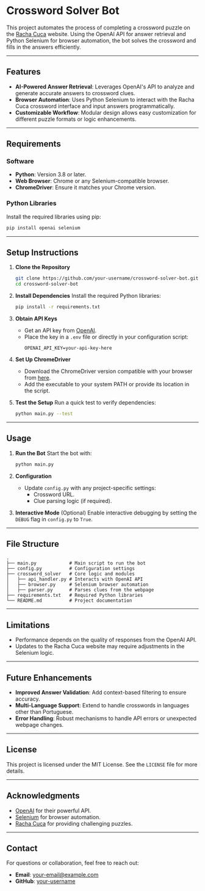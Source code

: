 # Crossword Solver Bot

This project automates the process of completing a crossword puzzle on the [Racha Cuca](https://rachacuca.com) website. Using the OpenAI API for answer retrieval and Python Selenium for browser automation, the bot solves the crossword and fills in the answers efficiently.

---

## Features

- **AI-Powered Answer Retrieval**: Leverages OpenAI's API to analyze and generate accurate answers to crossword clues.
- **Browser Automation**: Uses Python Selenium to interact with the Racha Cuca crossword interface and input answers programmatically.
- **Customizable Workflow**: Modular design allows easy customization for different puzzle formats or logic enhancements.

---

## Requirements

### Software

- **Python**: Version 3.8 or later.
- **Web Browser**: Chrome or any Selenium-compatible browser.
- **ChromeDriver**: Ensure it matches your Chrome version.

### Python Libraries

Install the required libraries using pip:

```bash
pip install openai selenium
```

---

## Setup Instructions

1. **Clone the Repository**
   ```bash
   git clone https://github.com/your-username/crossword-solver-bot.git
   cd crossword-solver-bot
   ```

2. **Install Dependencies**
   Install the required Python libraries:
   ```bash
   pip install -r requirements.txt
   ```

3. **Obtain API Keys**
   - Get an API key from [OpenAI](https://platform.openai.com/).
   - Place the key in a `.env` file or directly in your configuration script:
     ```env
     OPENAI_API_KEY=your-api-key-here
     ```

4. **Set Up ChromeDriver**
   - Download the ChromeDriver version compatible with your browser from [here](https://chromedriver.chromium.org/downloads).
   - Add the executable to your system PATH or provide its location in the script.

5. **Test the Setup**
   Run a quick test to verify dependencies:
   ```bash
   python main.py --test
   ```

---

## Usage

1. **Run the Bot**
   Start the bot with:
   ```bash
   python main.py
   ```

2. **Configuration**
   - Update `config.py` with any project-specific settings:
     - Crossword URL.
     - Clue parsing logic (if required).

3. **Interactive Mode** (Optional)
   Enable interactive debugging by setting the `DEBUG` flag in `config.py` to `True`.

---

## File Structure

```plaintext
.
├── main.py            # Main script to run the bot
├── config.py          # Configuration settings
├── crossword_solver   # Core logic and modules
│   ├── api_handler.py # Interacts with OpenAI API
│   ├── browser.py     # Selenium browser automation
│   ├── parser.py      # Parses clues from the webpage
├── requirements.txt   # Required Python libraries
└── README.md          # Project documentation
```

---

## Limitations

- Performance depends on the quality of responses from the OpenAI API.
- Updates to the Racha Cuca website may require adjustments in the Selenium logic.

---

## Future Enhancements

- **Improved Answer Validation**: Add context-based filtering to ensure accuracy.
- **Multi-Language Support**: Extend to handle crosswords in languages other than Portuguese.
- **Error Handling**: Robust mechanisms to handle API errors or unexpected webpage changes.

---

## License

This project is licensed under the MIT License. See the `LICENSE` file for more details.

---

## Acknowledgments

- [OpenAI](https://platform.openai.com/) for their powerful API.
- [Selenium](https://www.selenium.dev/) for browser automation.
- [Racha Cuca](https://rachacuca.com) for providing challenging puzzles.

---

## Contact

For questions or collaboration, feel free to reach out:

- **Email**: your-email@example.com
- **GitHub**: [your-username](https://github.com/your-username)

